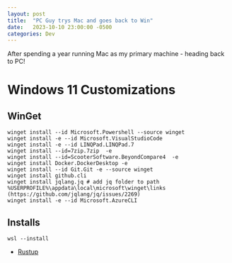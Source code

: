 ```yaml
---
layout: post
title:  "PC Guy trys Mac and goes back to Win"
date:   2023-10-10 23:00:00 -0500
categories: Dev
---
```


After spending a year running Mac as my primary machine - heading back to PC!

# Windows 11 Customizations

## WinGet

```
winget install --id Microsoft.Powershell --source winget
winget install -e --id Microsoft.VisualStudioCode
winget install -e --id LINQPad.LINQPad.7
winget install --id=7zip.7zip  -e
winget install --id=ScooterSoftware.BeyondCompare4  -e
winget install Docker.DockerDesktop -e
winget install --id Git.Git -e --source winget
winget install github.cli
winget install jqlang.jq # add jq folder to path %USERPROFILE%\appdata\local\microsoft\winget\links (https://github.com/jqlang/jq/issues/2269)
winget install -e --id Microsoft.AzureCLI
```

## Installs

```
wsl --install
```

- [Rustup](rustup.rs)